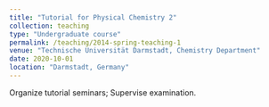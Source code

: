 ```yaml
---
title: "Tutorial for Physical Chemistry 2"
collection: teaching
type: "Undergraduate course"
permalink: /teaching/2014-spring-teaching-1
venue: "Technische Universität Darmstadt, Chemistry Department"
date: 2020-10-01
location: "Darmstadt, Germany"
---
```


Organize tutorial seminars; Supervise examination.